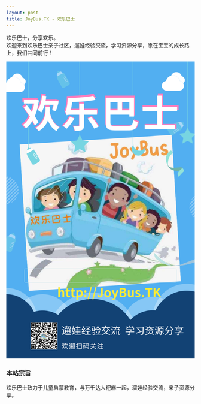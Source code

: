 ```yaml
---
layout: post
title: JoyBus.TK - 欢乐巴士
---
```


欢乐巴士，分享欢乐。     
欢迎来到欢乐巴士亲子社区，遛娃经验交流，学习资源分享，愿在宝宝的成长路上，我们共同前行！

![欢乐巴士](/public/jbxc.jpg)    

### 本站宗旨   

欢乐巴士致力于儿童启蒙教育，与万千达人粑麻一起，溜娃经验交流，亲子资源分享。
